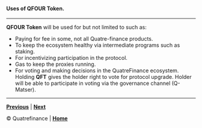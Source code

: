 #### Uses of **QFOUR Token**.
------------------------------

**QFOUR Token** will be used for but not limited to such as:

- Paying for fee in some, not all Quatre-finance products.
- To keep the ecosystem healthy via intermediate programs such as staking.
- For incentivizing participation in the protocol.
- Gas to keep the proxies running.
- For voting and making decisions in the QuatreFinance ecosystem. Holding **QFT** gives the holder right to vote for protocol upgrade. Holder will be able to participate in voting via the governance channel (Q-Matser). 


---------------------

**[Previous]()** | **[Next]()**

:copyright: Quatrefinance | **[Home](https://github.com/Quatre-Finance/Q-paper#concept-overview)**
